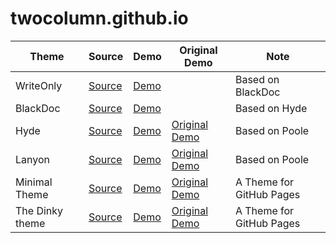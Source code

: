 # twocolumn.github.io

| Theme | Source | Demo | Original Demo | Note |
|---|---|---|---|---|
| WriteOnly | [Source](https://github.com/twocolumn/WriteOnly/) | [Demo](https://twocolumn.github.io/WriteOnly/) | | Based on BlackDoc |
| BlackDoc | [Source](https://github.com/twocolumn/BlackDoc/) | [Demo](https://twocolumn.github.io/BlackDoc/) | | Based on Hyde |
| Hyde | [Source](https://github.com/twocolumn/hyde/) | [Demo](https://twocolumn.github.io/hyde/) | [Original Demo](https://hyde.getpoole.com/) | Based on Poole |
| Lanyon | [Source](https://github.com/twocolumn/lanyon/) | [Demo](https://twocolumn.github.io/lanyon/) | [Original Demo](http://lanyon.getpoole.com/) | Based on Poole |
| Minimal Theme | [Source](https://github.com/twocolumn/minimal/) | [Demo](https://twocolumn.github.io/minimal/) | [Original Demo](https://orderedlist.com/minimal/) | A Theme for GitHub Pages |
| The Dinky theme | [Source](https://github.com/twocolumn/dinky/) | [Demo](https://twocolumn.github.io/dinky/) | [Original Demo](https://pages-themes.github.io/dinky/) | A Theme for GitHub Pages |
